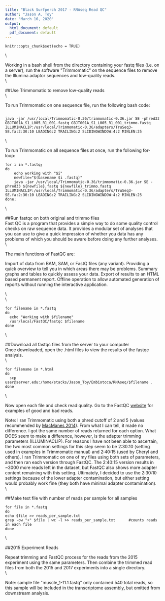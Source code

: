 ```yaml
---
title: "Black Surfperch 2017 - RNAseq Read QC"
author: "Jason A. Toy"
date: "March 16, 2020"
output:
  html_document: default
  pdf_document: default
---
```


```{r setup, include=FALSE}
knitr::opts_chunk$set(echo = TRUE)
```  
\  


Working in a bash shell from the directory containing your fastq files (i.e. on a server), run the software "Trimmomatic" on the sequence files to remove the Illumina adaptor sequences and low-quality reads.  
\  


##Use Trimmomatic to remove low-quality reads  
\  

To run Trimmomatic on one sequence file, run the following bash code:

```{bash eval = FALSE}

java -jar /usr/local/Trimmomatic-0.36/trimmomatic-0.36.jar SE -phred33 GBJT001A_S1_L005_R1_001.fastq GBJT001A_S1_L005_R1_001_trimmo.fastq ILLUMINACLIP:/usr/local/Trimmomatic-0.36/adapters/TruSeq3-SE.fa:2:30:10 LEADING:2 TRAILING:2 SLIDINGWINDOW:4:2 MINLEN:25
```  
\  

To run Trimmomatic on all sequence files at once, run the following for-loop:  

```{bash eval = FALSE}
for i in *.fastq;
do
	echo working with "$i"
	newfile="$(basename $i .fastq)"
    java -jar /usr/local/Trimmomatic-0.36/trimmomatic-0.36.jar SE -phred33 ${newfile}.fastq ${newfile}_trimmo.fastq ILLUMINACLIP:/usr/local/Trimmomatic-0.36/adapters/TruSeq3-SE.fa:2:30:10 LEADING:2 TRAILING:2 SLIDINGWINDOW:4:2 MINLEN:25
done;
```  
\  

##Run fastqc on both original and trimmo files  
Fast QC is a program that provides a simple way to do some quality control checks on raw sequence data. It provides a modular set of analyses that you can use to give a quick impression of whether you data has any problems of which you should be aware before doing any further analyses.  
\  

The main functions of FastQC are:  

Import of data from BAM, SAM, or FastQ files (any variant). Providing a quick overview to tell you in which areas there may be problems. Summary graphs and tables to quickly assess your data. Export of results to an HTML based permanent report. Offline operation to allow automated generation of reports without running the interactive application.  

\  
\  
```{bash eval = FALSE}
for filename in *.fastq
do
  echo "Working with $filename"
  /usr/local/FastQC/fastqc $filename
done
```  
\  

##Download all fastqc files from the server to your computer  
Once downloaded, open the .html files to view the results of the fastqc analysis.  
\  

```{bash eval = FALSE}
for filename in *.html
do
  scp user@server.edu:/home/stacks/Jason_Toy/Embiotoca/RNAseq/$filename .
done
```  
\  

Now open each file and check read quality. Go to the FastQC [website](https://www.bioinformatics.babraham.ac.uk/projects/fastqc/) for examples of good and bad reads.

Note: I ran Trimmomatic using both a phred cutoff of 2 and 5 (values recommended by [MacManes 2014](https://www.frontiersin.org/articles/10.3389/fgene.2014.00013/full)). From what I can tell, it made no difference. I got the same number of reads returned for each option. What DOES seem to make a difference, however, is the adapter trimming parameters (ILLUMINACLIP). For reasons I have not been able to ascertain, the two most common settings for this step seem to be 2:30:10 (setting used in examples in Trimmomatic manual) and 2:40:15 (used by Cheryl and others). I ran Trimmomatic on one of my files using both sets of parameters, and then ran each version through FastQC. The 2:40:15 version results in ~3000 more reads left in the dataset, but FastQC also shows more adapter content remaining with this setting. Ultimately, I decided to use the 2:30:10 settings because of the lower adapter contamination, but either setting would probably work fine (they both have minimal adapter contamination).  
\  

##Make text file with number of reads per sample for all samples

```{bash eval = FALSE}
for file in *.fastq
do
echo $file >> reads_per_sample.txt
grep -ow "+" $file | wc -l >> reads_per_sample.txt      #counts reads in each file
done
```   
\  

##2015 Experiment Reads  

Repeat trimming and FastQC process for the reads from the 2015 experiment using the same parameters. Then combine the trimmed read files from both the 2015 and 2017 experiments into a single directory.  
\  

Note: sample file "muscle_1-11.1.fastq" only contained 540 total reads, so this sample will be included in the transcriptome assembly, but omitted from downstream analysis.


